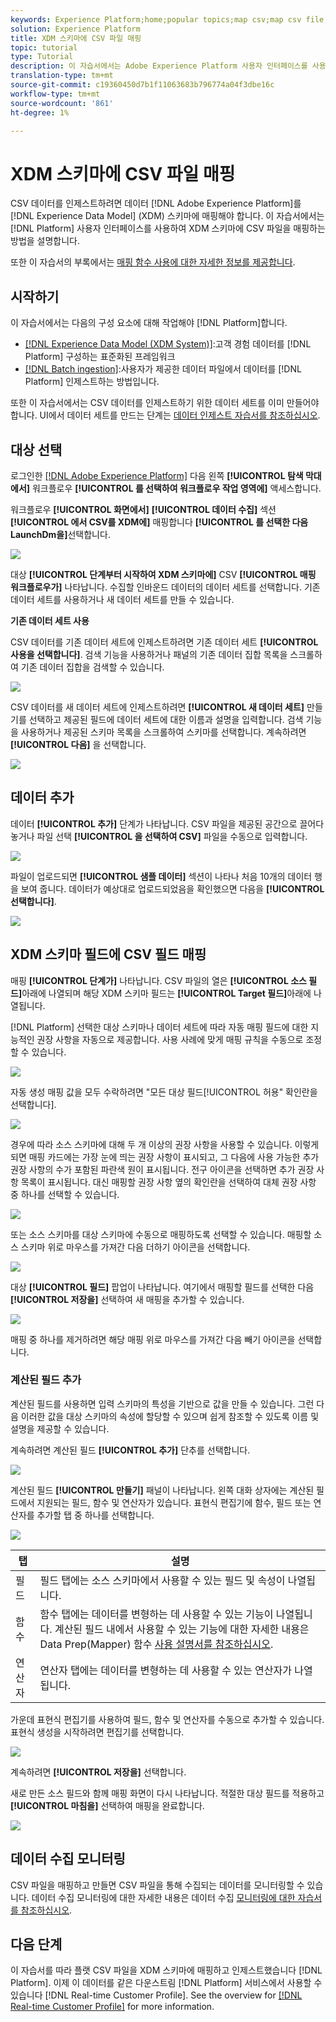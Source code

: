 ```yaml
---
keywords: Experience Platform;home;popular topics;map csv;map csv file;map csv file to xdm;map csv to xdm;ui guide;
solution: Experience Platform
title: XDM 스키마에 CSV 파일 매핑
topic: tutorial
type: Tutorial
description: 이 자습서에서는 Adobe Experience Platform 사용자 인터페이스를 사용하여 XDM 스키마에 CSV 파일을 매핑하는 방법을 설명합니다.
translation-type: tm+mt
source-git-commit: c19360450d7b1f11063683b796774a04f3dbe16c
workflow-type: tm+mt
source-wordcount: '861'
ht-degree: 1%

---
```



# XDM 스키마에 CSV 파일 매핑

CSV 데이터를 인제스트하려면 데이터 [!DNL Adobe Experience Platform]를 [!DNL Experience Data Model] (XDM) 스키마에 매핑해야 합니다. 이 자습서에서는 [!DNL Platform] 사용자 인터페이스를 사용하여 XDM 스키마에 CSV 파일을 매핑하는 방법을 설명합니다.

또한 이 자습서의 부록에서는 [매핑 함수 사용에 대한 자세한 정보를 제공합니다](#mapping-functions).

## 시작하기

이 자습서에서는 다음의 구성 요소에 대해 작업해야 [!DNL Platform]합니다.

- [[!DNL Experience Data Model (XDM System)]](../../xdm/home.md):고객 경험 데이터를 [!DNL Platform] 구성하는 표준화된 프레임워크
- [[!DNL Batch ingestion]](../batch-ingestion/overview.md):사용자가 제공한 데이터 파일에서 데이터를 [!DNL Platform] 인제스트하는 방법입니다.

또한 이 자습서에서는 CSV 데이터를 인제스트하기 위한 데이터 세트를 이미 만들어야 합니다. UI에서 데이터 세트를 만드는 단계는 [데이터 인제스트 자습서를 참조하십시오](./ingest-batch-data.md).

## 대상 선택

로그인한 [[!DNL Adobe Experience Platform]](https://platform.adobe.com) 다음 왼쪽 **[!UICONTROL 탐색 막대에서]** 워크플로우 **[!UICONTROL 를 선택하여 워크플로우 작업 영역에]** 액세스합니다.

워크플로우 **[!UICONTROL 화면에서]** **[!UICONTROL 데이터 수집]** 섹션 **[!UICONTROL 에서 CSV를 XDM에]** 매핑합니다 **[!UICONTROL 를 선택한 다음 LaunchDm을]**&#x200B;선택합니다.

![](../images/tutorials/map-a-csv-file/workflows.png)

대상 **[!UICONTROL 단계부터 시작하여 XDM 스키마에]** CSV **[!UICONTROL 매핑 워크플로우가]** 나타납니다. 수집할 인바운드 데이터의 데이터 세트를 선택합니다. 기존 데이터 세트를 사용하거나 새 데이터 세트를 만들 수 있습니다.

**기존 데이터 세트 사용**

CSV 데이터를 기존 데이터 세트에 인제스트하려면 기존 데이터 세트 **[!UICONTROL 사용을 선택합니다]**. 검색 기능을 사용하거나 패널의 기존 데이터 집합 목록을 스크롤하여 기존 데이터 집합을 검색할 수 있습니다.

![](../images/tutorials/map-a-csv-file/use-existing-dataset.png)

CSV 데이터를 새 데이터 세트에 인제스트하려면 **[!UICONTROL 새 데이터 세트]** 만들기를 선택하고 제공된 필드에 데이터 세트에 대한 이름과 설명을 입력합니다. 검색 기능을 사용하거나 제공된 스키마 목록을 스크롤하여 스키마를 선택합니다. 계속하려면 **[!UICONTROL 다음]** 을 선택합니다.

![](../images/tutorials/map-a-csv-file/create-new-dataset.png)

## 데이터 추가

데이터 **[!UICONTROL 추가]** 단계가 나타납니다. CSV 파일을 제공된 공간으로 끌어다 놓거나 파일 선택 **[!UICONTROL 을 선택하여 CSV]** 파일을 수동으로 입력합니다.

![](../images/tutorials/map-a-csv-file/add-data.png)

파일이 업로드되면 **[!UICONTROL 샘플 데이터]** 섹션이 나타나 처음 10개의 데이터 행을 보여 줍니다. 데이터가 예상대로 업로드되었음을 확인했으면 다음을 **[!UICONTROL 선택합니다]**.

![](../images/tutorials/map-a-csv-file/sample-data.png)

## XDM 스키마 필드에 CSV 필드 매핑

매핑 **[!UICONTROL 단계가]** 나타납니다. CSV 파일의 열은 **[!UICONTROL 소스 필드]**&#x200B;아래에 나열되며 해당 XDM 스키마 필드는 **[!UICONTROL Target 필드]**&#x200B;아래에 나열됩니다.

[!DNL Platform] 선택한 대상 스키마나 데이터 세트에 따라 자동 매핑 필드에 대한 지능적인 권장 사항을 자동으로 제공합니다. 사용 사례에 맞게 매핑 규칙을 수동으로 조정할 수 있습니다.

![](../images/tutorials/map-a-csv-file/mapping-with-suggestions.png)

자동 생성 매핑 값을 모두 수락하려면 &quot;모든 대상 필드[!UICONTROL 허용&quot; 확인란을 선택합니다].

![](../images/tutorials/map-a-csv-file/filled-mapping-with-suggestions.png)

경우에 따라 소스 스키마에 대해 두 개 이상의 권장 사항을 사용할 수 있습니다. 이렇게 되면 매핑 카드에는 가장 눈에 띄는 권장 사항이 표시되고, 그 다음에 사용 가능한 추가 권장 사항의 수가 포함된 파란색 원이 표시됩니다. 전구 아이콘을 선택하면 추가 권장 사항 목록이 표시됩니다. 대신 매핑할 권장 사항 옆의 확인란을 선택하여 대체 권장 사항 중 하나를 선택할 수 있습니다.

![](../images/tutorials/map-a-csv-file/multiple-recommendations.png)

또는 소스 스키마를 대상 스키마에 수동으로 매핑하도록 선택할 수 있습니다. 매핑할 소스 스키마 위로 마우스를 가져간 다음 더하기 아이콘을 선택합니다.

![](../images/tutorials/map-a-csv-file/mapping-with-suggestions-and-buttons.png)

대상 **[!UICONTROL 필드]** 팝업이 나타납니다. 여기에서 매핑할 필드를 선택한 다음 **[!UICONTROL 저장을]** 선택하여 새 매핑을 추가할 수 있습니다.

![](../images/tutorials/map-a-csv-file/manual-mapping.png)

매핑 중 하나를 제거하려면 해당 매핑 위로 마우스를 가져간 다음 빼기 아이콘을 선택합니다.

### 계산된 필드 추가

계산된 필드를 사용하면 입력 스키마의 특성을 기반으로 값을 만들 수 있습니다. 그런 다음 이러한 값을 대상 스키마의 속성에 할당할 수 있으며 쉽게 참조할 수 있도록 이름 및 설명을 제공할 수 있습니다.

계속하려면 계산된 필드 **[!UICONTROL 추가]** 단추를 선택합니다.

![](../images/tutorials/map-a-csv-file/add-calculated-field.png)

계산된 필드 **[!UICONTROL 만들기]** 패널이 나타납니다. 왼쪽 대화 상자에는 계산된 필드에서 지원되는 필드, 함수 및 연산자가 있습니다. 표현식 편집기에 함수, 필드 또는 연산자를 추가할 탭 중 하나를 선택합니다.

![](../images/tutorials/map-a-csv-file/create-calculated-fields.png)

| 탭 | 설명 |
| --------- | ----------- |
| 필드 | 필드 탭에는 소스 스키마에서 사용할 수 있는 필드 및 속성이 나열됩니다. |
| 함수 | 함수 탭에는 데이터를 변형하는 데 사용할 수 있는 기능이 나열됩니다. 계산된 필드 내에서 사용할 수 있는 기능에 대한 자세한 내용은 Data Prep(Mapper) 함수 [사용 설명서를 참조하십시오](../../data-prep/functions.md). |
| 연산자 | 연산자 탭에는 데이터를 변형하는 데 사용할 수 있는 연산자가 나열됩니다. |

가운데 표현식 편집기를 사용하여 필드, 함수 및 연산자를 수동으로 추가할 수 있습니다. 표현식 생성을 시작하려면 편집기를 선택합니다.

![](../images/tutorials/map-a-csv-file/create-calculated-field.png)

계속하려면 **[!UICONTROL 저장을]** 선택합니다.

새로 만든 소스 필드와 함께 매핑 화면이 다시 나타납니다. 적절한 대상 필드를 적용하고 **[!UICONTROL 마침을]** 선택하여 매핑을 완료합니다.

![](../images/tutorials/map-a-csv-file/new-calculated-field.png)

## 데이터 수집 모니터링

CSV 파일을 매핑하고 만들면 CSV 파일을 통해 수집되는 데이터를 모니터링할 수 있습니다. 데이터 수집 모니터링에 대한 자세한 내용은 데이터 수집 [모니터링에 대한 자습서를 참조하십시오](../../ingestion/quality/monitor-data-ingestion.md).

## 다음 단계

이 자습서를 따라 플랫 CSV 파일을 XDM 스키마에 매핑하고 인제스트했습니다 [!DNL Platform]. 이제 이 데이터를 같은 다운스트림 [!DNL Platform] 서비스에서 사용할 수 있습니다 [!DNL Real-time Customer Profile]. See the overview for [[!DNL Real-time Customer Profile]](../../profile/home.md) for more information.
